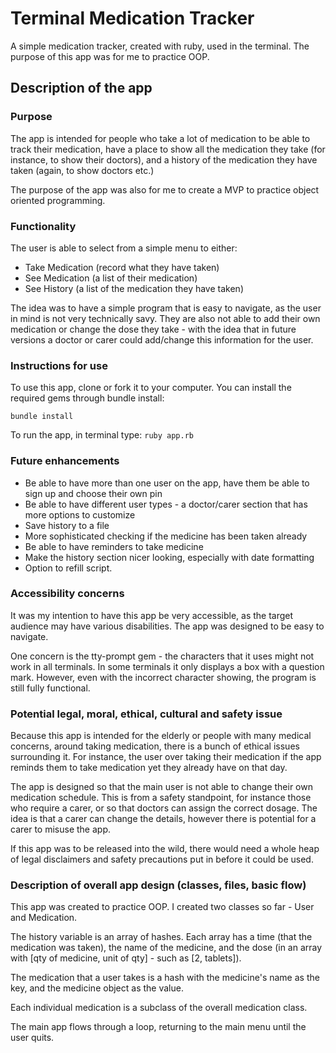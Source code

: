 # Terminal Medication Tracker

A simple medication tracker, created with ruby, used in the terminal. The purpose of this app was for me to practice OOP.

## Description of the ​app

### Purpose

The app is intended for people who take a lot of medication to be able to track their medication, have a place to show all the medication they take (for instance, to show their doctors), and a history of the medication they have taken (again, to show doctors etc.)

The purpose of the app was also for me to create a MVP to practice object oriented programming.

### Functionality

The user is able to select from a simple menu to either:

* Take Medication (record what they have taken)
* See Medication (a list of their medication)
* See History (a list of the medication they have taken)

The idea was to have a simple program that is easy to navigate, as the user in mind is not very technically savy. They are also not able to add their own medication or change the dose they take - with the idea that in future versions a doctor or carer could add/change this information for the user.

### Instructions for use

To use this app, clone or fork it to your computer. You can install the required gems through bundle install:

`bundle install`

To run the app, in terminal type: `ruby app.rb`

### Future enhancements

* Be able to have more than one user on the app, have them be able to sign up and choose their own pin
* Be able to have different user types - a doctor/carer section that has more options to customize
* Save history to a file
* More sophisticated checking if the medicine has been taken already
* Be able to have reminders to take medicine
* Make the history section nicer looking, especially with date formatting
* Option to refill script.

### Accessibility concerns

It was my intention to have this app be very accessible, as the target audience may have various disabilities. The app was designed to be easy to navigate.

One concern is the tty-prompt gem - the characters that it uses might not work in all terminals. In some terminals it only displays a box with a question mark. However, even with the incorrect character showing, the program is still fully functional. 

### Potential legal, moral, ethical, cultural and safety issue

Because this app is intended for the elderly or people with many medical concerns, around taking medication, there is a bunch of ethical issues surrounding it. For instance, the user over taking their medication if the app reminds them to take medication yet they already have on that day.

The app is designed so that the main user is not able to change their own medication schedule. This is from a safety standpoint, for instance those who require a carer, or so that doctors can assign the correct dosage. The idea is that a carer can change the details, however there is potential for a carer to misuse the app.

If this app was to be released into the wild, there would need a whole heap of legal disclaimers and safety precautions put in before it could be used. 

### Description of overall app design (classes, files, basic flow)

This app was created to practice OOP. I created two classes so far - User and Medication.

The history variable is an array of hashes. Each array has a time (that the medication was taken), the name of the medicine, and the dose (in an array with [qty of medicine, unit of qty] - such as [2, tablets]). 

The medication that a user takes is a hash with the medicine's name as the key, and the medicine object as the value.

Each individual medication is a subclass of the overall medication class.

The main app flows through a loop, returning to the main menu until the user quits. 